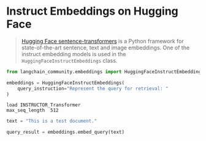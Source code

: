 # Instruct Embeddings on Hugging Face

>[Hugging Face sentence-transformers](https://huggingface.co/sentence-transformers) is a Python framework for state-of-the-art sentence, text and image embeddings.
>One of the instruct embedding models is used in the `HuggingFaceInstructEmbeddings` class.



```python
from langchain_community.embeddings import HuggingFaceInstructEmbeddings
```


```python
embeddings = HuggingFaceInstructEmbeddings(
    query_instruction="Represent the query for retrieval: "
)
```
```output
load INSTRUCTOR_Transformer
max_seq_length  512
```

```python
text = "This is a test document."
```


```python
query_result = embeddings.embed_query(text)
```


```python

```
